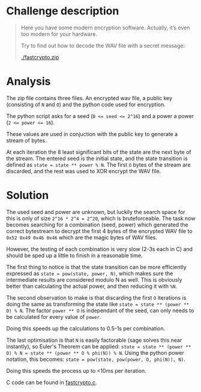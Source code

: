 # Challenge description

> Here you have some modern encryption software. Actually, it’s even too modern for your hardware.
>
> Try to find out how to decode the WAV file with a secret message:
>
> [./fastcrypto.zip](fastcrypto.zip)

# Analysis

The zip file contains three files. An encrypted wav file, a public key (consisting of `N` and `O`) and the python code used for encryption.

The python script asks for a seed (`0 <= seed <= 2^16`) and a power a power (`2 <= power <= 16`).

These values are used in conjuction with the public key to generate a stream of bytes.

At each iteration the 8 least significant bits of the state are the next byte of the stream. The entered seed is the initial state, and the state transition is defined as `state = state ** power % N`. The first `O` bytes of the stream are discarded, and the rest was used to XOR encrypt the WAV file.

# Solution

The used seed and power are unknown, but luckily the search space for this is only of size `2^16 * 2^4 = 2^20`, which is bruteforceable. The task now becomes searching for a combination (seed, power) which generated the correct bytestream to decrypt the first 4 bytes of the encrypted WAV file to `0x52 0x49 0x46 0x46` which are the magic bytes of WAV files.

However, the testing of each combination is very slow (2-3s each in C) and should be sped up a little to finish in a reasonable time.

The first thing to notice is that the state transition can be more efficiently expressed as `state = pow(state, power, N)`, which makes sure the intermediate results are considered modulo N as well. This is obviously better than calculating the actual power, and then reducing it with `%N`.

The second observation to make is that discarding the first `O` iterations is doing the same as transforming the state like `state = state ** (power ** O) % N`.
The factor `power ** O` is independant of the seed, can only needs to be calculated for every value of `power`.

Doing this speeds up the calculations to 0.5-1s per combination.

The last optimisation is that `N` is easily factorable (sage solves this near instantly), so Euler's Theorem can be applied: `state = state ** (power ** O) % N = state ** (power ** O % phi(N)) % N`. Using the python power notation, this becomes: `state = pow(state, pow(power, O, phi(N)), N)`.

Doing this speeds the process up to <10ms per iteration.

C code can be found in [fastcrypto.c](fastcrypto.c).
